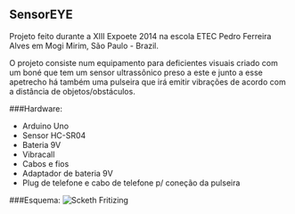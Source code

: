 SensorEYE
---
Projeto feito durante a XIII Expoete 2014 na escola ETEC Pedro Ferreira Alves em Mogi Mirim, São Paulo - Brazil.

O projeto consiste num equipamento para deficientes visuais criado com um boné que tem um sensor ultrassônico preso a este e junto a esse apetrecho há também uma pulseira que irá emitir vibrações de acordo com a distância de objetos/obstáculos.

###Hardware:
* Arduino Uno
* Sensor HC-SR04
* Bateria 9V
* Vibracall
* Cabos e fios
* Adaptador de bateria 9V
* Plug de telefone e cabo de telefone p/ coneção da pulseira

###Esquema:
![Scketh Fritizing](http://oi58.tinypic.com/1ditt.jpg)
